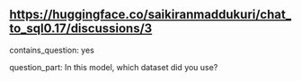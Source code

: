 ## https://huggingface.co/saikiranmaddukuri/chat_to_sql0.17/discussions/3

contains_question: yes

question_part: In this model, which dataset did you use?